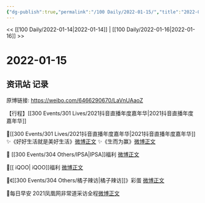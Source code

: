 ```yaml
---
{"dg-publish":true,"permalink":"/100 Daily/2022-01-15/","title":"2022-01-15","created":"2022-12-22T16:34:56.000+08:00","updated":"2023-04-11T14:46:35.042+08:00"}
---
```



<< [[100 Daily/2022-01-14\|2022-01-14]] | [[100 Daily/2022-01-16\|2022-01-16]] >>

# 2022-01-15

## 资讯站 记录

原博链接: https://weibo.com/6466290670/LaVnUAaoZ

【行程】[[300 Events/301 Lives/2021抖音直播年度嘉年华\|2021抖音直播年度嘉年华]]

🌟[[300 Events/301 Lives/2021抖音直播年度嘉年华\|2021抖音直播年度嘉年华]]
✨《好好生活就是美好生活》[微博正文](https://m.weibo.cn/6466290670/4726030872875512)
✨《生而为赢》[微博正文](https://m.weibo.cn/6466290670/4726032680095833)

🌟 [[300 Events/304 Others/IPSA\|IPSA]]福利 [微博正文](https://m.weibo.cn/6466290670/4725882436716507)

🌟[[ iQOO\| iQOO]]福利 [微博正文](https://m.weibo.cn/6466290670/4725910052274290)

🌟《[[300 Events/304 Others/橘子辣访\|橘子辣访]]》彩蛋 [微博正文](https://m.weibo.cn/6466290670/4725882797162573)

🌟每日早安
2021凤凰网非常道采访全程[微博正文](https://m.weibo.cn/6466290670/4725822109516425)
